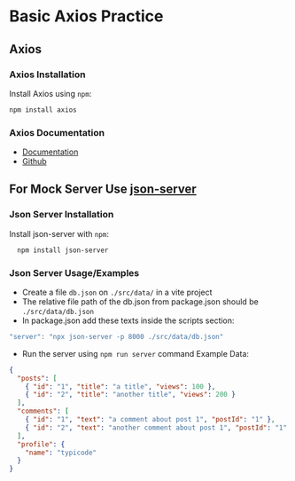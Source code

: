 # Basic Axios Practice

## Axios

### Axios Installation

Install Axios using `npm`:

```bash
npm install axios
```

### Axios Documentation

- [Documentation](https://axios-http.com/docs/intro)
- [Github](https://github.com/axios/axios)

## For Mock Server Use [json-server](https://github.com/typicode/json-server)

### Json Server Installation

Install json-server with `npm`:

```bash
  npm install json-server
```

### Json Server Usage/Examples

- Create a file `db.json` on `./src/data/` in a vite project
- The relative file path of the db.json from package.json should be `./src/data/db.json`
- In package.json add these texts inside the scripts section:

```javascript
"server": "npx json-server -p 8000 ./src/data/db.json"
```

- Run the server using `npm run server` command
  Example Data:

```json
{
  "posts": [
    { "id": "1", "title": "a title", "views": 100 },
    { "id": "2", "title": "another title", "views": 200 }
  ],
  "comments": [
    { "id": "1", "text": "a comment about post 1", "postId": "1" },
    { "id": "2", "text": "another comment about post 1", "postId": "1" }
  ],
  "profile": {
    "name": "typicode"
  }
}
```
